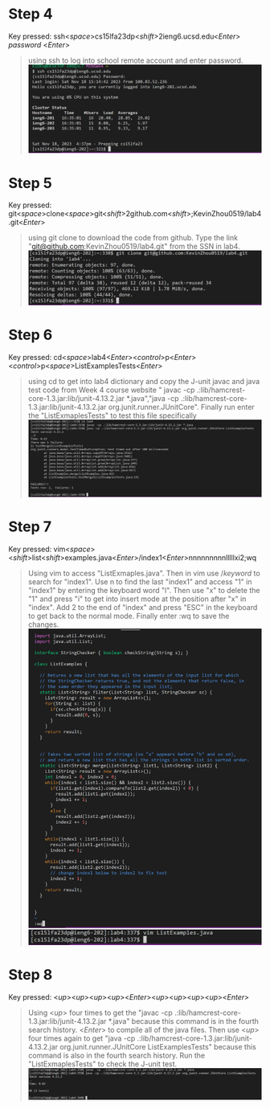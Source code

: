# Step 4
Key pressed: ssh<*space*>cs15lfa23dp<*shift*>2ieng6.ucsd.edu<*Enter*> *password* <*Enter*>
>using ssh to log into school remote account and enter password.
![step4](lab4-4.png)

# Step 5
Key pressed: git<*space*>clone<*space*>git<*shift*>2github.com<*shift*>;KevinZhou0519/lab4.git<*Enter*>
>using git clone to download the code from github. Type the link "git@github.com:KevinZhou0519/lab4.git" from the SSN in lab4.
![step5](lab4-5.png)

# Step 6
Key pressed: cd<*space*>lab4<*Enter*><*control*>p<*Enter*><*control*>p<*space*>ListExamplesTests<*Enter*>
>using cd to get into lab4 dictionary and copy the J-unit javac and java test code from Week 4 course website " javac -cp .:lib/hamcrest-core-1.3.jar:lib/junit-4.13.2.jar *.java","java -cp .:lib/hamcrest-core-1.3.jar:lib/junit-4.13.2.jar org.junit.runner.JUnitCore". Finally run enter the "ListExmaplesTests" to test this file specifically
![step6](lab4-6.png)

# Step 7
Key pressed: vim<*space*><*shift*>list<*shift*>examples.java<*Enter*>/index1<*Enter*>nnnnnnnnnlllllxi2<ESC><shift>;wq
>Using vim to access "ListExmaples.java". Then in vim use /*keyword* to search for "index1". Use n to find the last "index1" and access "1" in "index1" by entering the keyboard word "l". Then use "x" to delete the "1" and press "i" to get into insert mode at the position after "x" in "index". Add 2 to the end of "index" and press "ESC" in the keyboard to get back to the normal mode. Finally enter :wq to save the changes.
![lab4-7-1](lab4-7-11.png)
![lab4-7-2](lab4-7-2.png)

# Step 8
Key pressed: <*up*><*up*><*up*><*up*><*Enter*><*up*><*up*><*up*><*up*><*Enter*>
>Using <*up*> four times to get the "javac -cp .:lib/hamcrest-core-1.3.jar:lib/junit-4.13.2.jar *.java" because this command is in the fourth search history. <*Enter*> to compile all of the java files. Then use <*up*> four times again to get "java -cp .:lib/hamcrest-core-1.3.jar:lib/junit-4.13.2.jar org.junit.runner.JUnitCore ListExamplesTests" because this command is also in the fourth search history. Run the "ListExmaplesTests" to check the J-unit test.
![step8](lab4-8.png)
